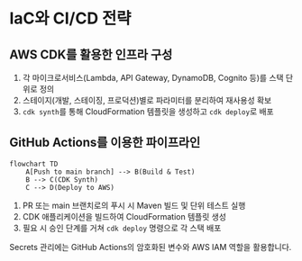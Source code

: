 # IaC와 CI/CD 전략

## AWS CDK를 활용한 인프라 구성

1. 각 마이크로서비스(Lambda, API Gateway, DynamoDB, Cognito 등)를 스택 단위로 정의
2. 스테이지(개발, 스테이징, 프로덕션)별로 파라미터를 분리하여 재사용성 확보
3. `cdk synth`를 통해 CloudFormation 템플릿을 생성하고 `cdk deploy`로 배포

## GitHub Actions를 이용한 파이프라인

```mermaid
flowchart TD
    A[Push to main branch] --> B(Build & Test)
    B --> C(CDK Synth)
    C --> D(Deploy to AWS)
```

1. PR 또는 main 브랜치로의 푸시 시 Maven 빌드 및 단위 테스트 실행
2. CDK 애플리케이션을 빌드하여 CloudFormation 템플릿 생성
3. 필요 시 승인 단계를 거쳐 `cdk deploy` 명령으로 각 스택 배포

Secrets 관리에는 GitHub Actions의 암호화된 변수와 AWS IAM 역할을 활용합니다.

